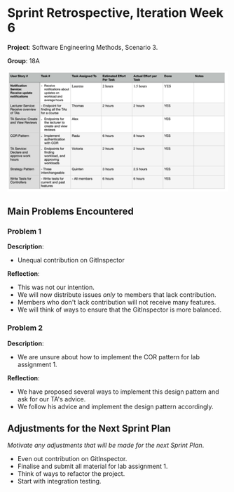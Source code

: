 # Sprint Retrospective, Iteration Week 6
**Project**: Software Engineering Methods, Scenario 3.

**Group**: 18A

![TABLE](tables/week6.png)

## Main Problems Encountered

### Problem 1 

**Description**:

- Unequal contribution on GitInspector 


**Reflection**: 

- This was not our intention. 
- We will now distribute issues *only* to members that lack contribution.
- Members who don't lack contribution will not receive many features. 
- We will think of ways to ensure that the GitInspector is more balanced. 


### Problem 2

**Description**:

- We are unsure about how to implement the COR pattern for lab assignment 1. 


**Reflection**: 

- We have proposed several ways to implement this design pattern and ask for our TA's advice.
- We follow his advice and implement the design pattern accordingly. 


## Adjustments for the Next Sprint Plan 
*Motivate any adjustments that will be made for the next Sprint Plan*. 

- Even out contribution on GitInspector. 
- Finalise and submit all material for lab assignment 1. 
- Think of ways to refactor the project. 
- Start with integration testing. 

